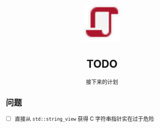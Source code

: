 <p align="center"><img src="../public/favicon/todo.svg" width=96></img></p>
<h1 align="center">TODO</h1>
<p align="center">接下来的计划</p>

## 问题

- [ ] 直接从 `std::string_view` 获得 C 字符串指针实在过于危险